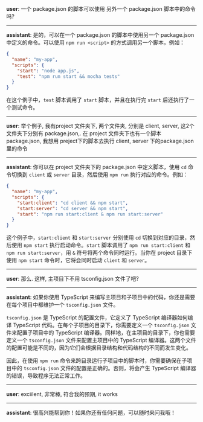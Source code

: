 **user**:
一个 package.json 的脚本可以使用 另外一个 package.json 脚本中的命令吗?

--------------------

**assistant**:
是的，可以在一个 package.json 的脚本中使用另一个 package.json 中定义的命令。可以使用 `npm run <script>` 的方式调用另一个脚本，例如：

```json
{
  "name": "my-app",
  "scripts": {
    "start": "node app.js",
    "test": "npm run start && mocha tests"
  }
}
```

在这个例子中，`test` 脚本调用了 `start` 脚本，并且在执行完 `start` 后还执行了一个测试命令。

--------------------

**user**:
举个例子, 我有project 文件夹下, 两个文件夹, 分别是 client, server, 这2个文件夹下分别有 package.json,. 在 project 文件夹下也有一个脚本 package.json, 我想用 preject下的脚本去执行 client, server 下的package.json 里的命令

--------------------

**assistant**:
你可以在 project 文件夹下的 package.json 中定义脚本，使用 `cd` 命令切换到 `client` 或 `server` 目录，然后使用 `npm run` 执行对应的命令。例如：

```json
{
  "name": "my-app",
  "scripts": {
    "start:client": "cd client && npm start",
    "start:server": "cd server && npm start",
    "start": "npm run start:client & npm run start:server"
  }
}
```

这个例子中，`start:client` 和 `start:server` 分别使用 `cd` 切换到对应的目录，然后使用 `npm start` 执行启动命令。`start` 脚本调用了 `npm run start:client` 和 `npm run start:server`，用 `&` 符号将两个命令同时运行。当你在 project 目录下使用 `npm start` 命令时，它将会同时启动 `client` 和 `server`。

--------------------

**user**:
那么. 这样, 主项目下不用 tsconfig.json 文件了吧?

--------------------

**assistant**:
如果你使用 TypeScript 来编写主项目和子项目中的代码，你还是需要在每个项目中都维护一个 `tsconfig.json` 文件。

`tsconfig.json` 是 TypeScript 的配置文件，它定义了 TypeScript 编译器如何编译 TypeScript 代码。在每个子项目的目录下，你需要定义一个 `tsconfig.json` 文件来配置子项目中的 TypeScript 编译器。同样地，在主项目的目录下，你也需要定义一个 `tsconfig.json` 文件来配置主项目中的 TypeScript 编译器。这两个文件的配置可能是不同的，因为它们会根据目录结构和代码结构的不同而发生变化。

因此，在使用 `npm run` 命令来跨目录运行子项目中的脚本时，你需要确保在子项目中的 `tsconfig.json` 文件的配置是正确的。否则，将会产生 TypeScript 编译器的错误，导致程序无法正常工作。

--------------------

**user**:
exciilent, 非常棒, 符合我的预期, it works

--------------------

**assistant**:
很高兴能帮到你！如果你还有任何问题，可以随时来问我哦！